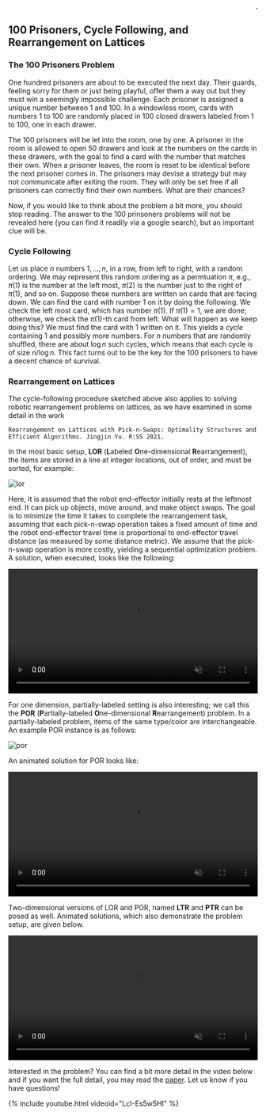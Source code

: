 <div id="#object-manipulation" style="text-align: right">
  <a href="https://scholar.google.com/citations?user=jkRa2LEAAAAJ&hl=en"><span style="color:blue">&nbsp;</span></a>
</div>

## 100 Prisoners, Cycle Following, and Rearrangement on Lattices 

### The 100 Prisoners Problem 
One hundred prisoners are about to be executed the next day. Their guards, feeling sorry for them
or just being playful, offer them a way out but they must win a seemingly impossible challenge. 
Each prisoner is assigned a unique number between 1 and 100. In a windowless room, cards with 
numbers 1 to 100 are randomly placed in 100 closed drawers labeled from 1 to 100, one in each drawer. 

The 100 prisoners will be let into the room, one by one. A prisoner in the room is allowed to open 
50 drawers and look at the numbers on the cards in these drawers, with the goal to find a card with 
the number that matches their own. When a prisoner leaves, the room is reset to be identical before
the next prisoner comes in. The prisoners may devise a strategy but may not communicate after exiting 
the room. They will only be set free if all prisoners can correctly find their own numbers. What are 
their chances? 

Now, if you would like to think about the problem a bit more, you should stop reading. The answer to 
the 100 prinsoners problems will not be revealed here (you can find it readily via a google search), 
but an important clue will be.

### Cycle Following 

Let us place $n$ numbers $1, \ldots, n$, in a row, from left to right, with a random ordering. We may 
represent this random ordering as a permtuation $\pi$, e.g., $\pi(1)$ is the number at the left most,
$\pi(2)$ is the number just to the right of $\pi(1)$, and so on. Suppose these numbers are written on 
cards that are facing down. We can find the card with number $1$ on it by doing the following. We 
check the left most card, which has number $\pi(1)$. If $\pi(1) = 1$, we are done; otherwise, we check
the $\pi(1)$-th card from left. What will happen as we keep doing this? We must find the card with $1$ 
written on it. This yields a _cycle_ containing $1$ and possibly more numbers. For $n$ numbers that are 
randomly shuffled, there are about $\log n$ such cycles, which means that each cycle is of size 
$n/\log n$. This fact turns out to be the key for the 100 prisoners to have a decent chance of 
survival. 

### Rearrangement on Lattices

The cycle-following procedure sketched above also applies to solving robotic rearrangement problems on 
lattices, as we have examined in some detail in the work

```
Rearrangement on Lattices with Pick-n-Swaps: Optimality Structures and 
Efficient Algorithms. Jingjin Yu. R:SS 2021. 
```

In the most basic setup, **LOR** (**L**abeled **O**ne-dimensional **R**earrangement), the items are stored 
in a line at integer locations, out of order, and must be sorted, for example:

![lor](https://user-images.githubusercontent.com/23622170/120925830-6ec2d600-c6a8-11eb-922a-9e461c318255.png)



Here, it is assumed that the robot end-effector initially rests at the leftmost end. It can pick up objects, 
move around, and make object swaps. The goal is to minimize the time it takes to complete the rearrangement 
task, assuming that each pick-n-swap operation takes a fixed amount of time and the robot end-effector travel 
time is proportional to end-effector travel distance (as measured by some distance metric). We assume that 
the pick-n-swap operation is more costly, yielding a sequential optimization problem. A solution, when 
executed, looks like the following: 

 <video width="100%" src="https://user-images.githubusercontent.com/23622170/120925809-518e0780-c6a8-11eb-9931-5f97f4c119ca.mp4" data-canonical-src="https://user-images.githubusercontent.com/23622170/120925809-518e0780-c6a8-11eb-9931-5f97f4c119ca.mp4" controls="controls" muted="muted" class="d-block rounded-bottom-2 width-fit" style="max-height:640px;">
</video>


For one dimension, partially-labeled setting is also interesting; we call this the **POR** (**P**artially-labeled **O**ne-dimensional **R**earrangement) problem. In a partially-labeled problem, items of the same type/color are interchangeable. An example POR instance is as follows: 

![por](https://user-images.githubusercontent.com/23622170/120927745-f2cc8c00-c6af-11eb-8a20-a74d3e217e80.png)

An animated solution for POR looks like:

<video width="100%" src="https://user-images.githubusercontent.com/23622170/120927857-55be2300-c6b0-11eb-99ad-65a574035edf.mp4" data-canonical-src="https://user-images.githubusercontent.com/23622170/120927857-55be2300-c6b0-11eb-99ad-65a574035edf.mp4" controls="controls" muted="muted" class="d-block rounded-bottom-2 width-fit" style="max-height:640px;">
</video>
  
Two-dimensional versions of LOR and POR, named **LTR** and **PTR** can be posed as well. Animated solutions, which also demonstrate the problem setup, are given below. 

<video width="100%" src="https://user-images.githubusercontent.com/23622170/120928336-4213bc00-c6b2-11eb-8f30-cc0ef23b4981.mp4" data-canonical-src="https://user-images.githubusercontent.com/23622170/120928336-4213bc00-c6b2-11eb-8f30-cc0ef23b4981.mp4" controls="controls" muted="muted" class="d-block rounded-bottom-2 width-fit" style="max-height:640px;">
</video>

Interested in the problem? You can find a bit more detail in the video below and if you want the full detail, you may read the [paper](https://arxiv.org/abs/2105.05366). Let us know if you have questions! 

{% include youtube.html videoid="LcI-Es5w5HI" %}


